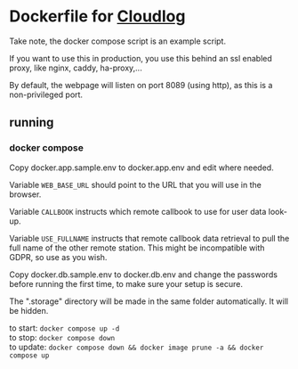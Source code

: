 # Dockerfile for [Cloudlog](http://www.cloudlog.co.uk)

Take note, the docker compose script is an example script.

If you want to use this in production, you use this behind an ssl enabled proxy, like nginx, caddy, ha-proxy,...

By default, the webpage will listen on port 8089 (using http), as this is a non-privileged port.

## running
### docker compose
Copy docker.app.sample.env to docker.app.env and edit where needed.

Variable `WEB_BASE_URL` should point to the URL that you will use in the browser.

Variable `CALLBOOK` instructs which remote callbook to use for user data look-up.

Variable `USE_FULLNAME` instructs that remote callbook data retrieval to pull the full name of the other remote station. This might be incompatible with GDPR, so use as you wish.

Copy docker.db.sample.env to docker.db.env and change the passwords before running the first time, to make sure your setup is secure.

The ".storage" directory will be made in the same folder automatically. It will be hidden.

to start: `docker compose up -d`  
to stop: `docker compose down`  
to update: `docker compose down && docker image prune -a && docker compose up`
